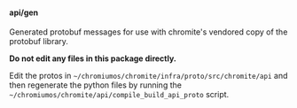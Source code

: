 #### api/gen

Generated protobuf messages for use with chromite's vendored copy of the
protobuf library.

**Do not edit any files in this package directly.**

Edit the protos in `~/chromiumos/chromite/infra/proto/src/chromite/api` and
then regenerate the python files by running the
`~/chromiumos/chromite/api/compile_build_api_proto` script.
